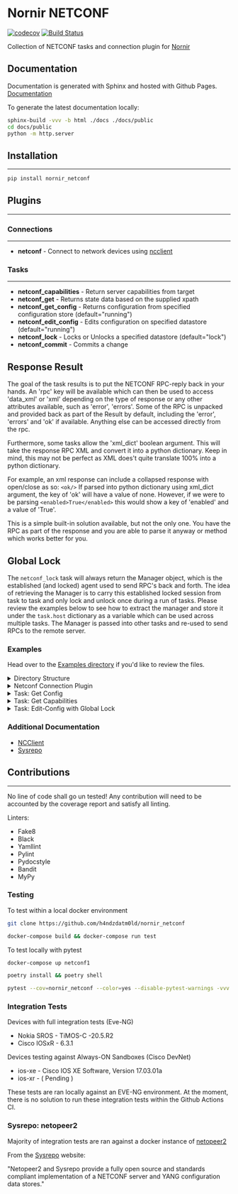 # Nornir NETCONF

[![codecov](https://codecov.io/gh/h4ndzdatm0ld/nornir_netconf/branch/develop/graph/badge.svg?token=MRI39YHOOR)](https://codecov.io/gh/h4ndzdatm0ld/nornir_netconf)
[![Build Status](https://github.com/nornir-automation/nornir_netconf/workflows/test_nornir_netconf/badge.svg)](https://github.com/nornir-automation/nornir_netconf/actions?query=workflow%3Atest_nornir_netconf)

Collection of NETCONF tasks and connection plugin for [Nornir](https://github.com/nornir-automation/nornir)

## Documentation

Documentation is generated with Sphinx and hosted with Github Pages. [Documentation](https://h4ndzdatm0ld.github.io/nornir_netconf/)

To generate the latest documentation locally:

```bash
sphinx-build -vvv -b html ./docs ./docs/public
cd docs/public
python -m http.server
```

## Installation

------------

```bash
pip install nornir_netconf
```

## Plugins

------------

### Connections

------------

* **netconf** - Connect to network devices using [ncclient](https://github.com/ncclient/ncclient)

### Tasks

------------

* **netconf_capabilities** - Return server capabilities from target
* **netconf_get** - Returns state data based on the supplied xpath
* **netconf_get_config** - Returns configuration from specified configuration store (default="running")
* **netconf_edit_config** - Edits configuration on specified datastore (default="running")
* **netconf_lock** - Locks or Unlocks a specified datastore (default="lock")
* **netconf_commit** - Commits a change

## Response Result

The goal of the task results is to put the NETCONF RPC-reply back in your hands. An 'rpc' key will be available which can then be used to access 'data_xml' or 'xml' depending on the type of response or any other attributes available, such as 'error', 'errors'. Some of the RPC is unpacked and provided back as part of the Result by default, including the 'error', 'errors' and 'ok' if available. Anything else can be accessed directly from the rpc.

Furthermore, some tasks allow the 'xml_dict' boolean argument. This will take the response RPC XML and convert it into a python dictionary. Keep in mind, this may not be perfect as XML does't quite translate 100% into a python dictionary.

For example, an xml response can include a collapsed response with open/close as so:  ```<ok/>```
If parsed into python dictionary using xml_dict argument, the key of 'ok' will have a value of none.  However, if we were to be parsing ```<enabled>True</enabled>``` this would show a key of 'enabled' and a value of 'True'.

This is a simple built-in solution available, but not the only one. You have the RPC as part of the response and you are able to parse it anyway or method which works better for you.

## Global Lock

The `netconf_lock` task will always return the Manager object, which is the established (and locked) agent used to send RPC's back and forth. The idea of retrieving the Manager is to carry this established locked session from task to task and only lock and unlock once during a run of tasks.  Please review the examples below to see how to extract the manager and store it under the `task.host` dictionary as a variable which can be used across multiple tasks. The Manager is passed into other tasks and re-used to send RPCs to the remote server.

### Examples

Head over to the [Examples directory](https://github.com/h4ndzdatm0ld/nornir_netconf/tree/develop/examples) if you'd like to review the files.

<details><summary>Directory Structure</summary>

```bash
├── example-project
│   ├── config.yml
│   ├── inventory
│   │   ├── groups.yml
│   │   ├── hosts-local.yml
│   │   └── ssh_config
│   ├── logs
│   │   └── nornir.log
│   └── nr-get-config.py
└── README.md
```

</details>

<details><summary>Netconf Connection Plugin</summary>

Below is the snippet of a host inside the host-local.yml file and it's associated group, 'sros'.

```yaml
nokia_rtr:
  hostname: "192.168.1.205"
  port: 830
  groups:
    - "sros"
```

```yaml
sros:
  username: "netconf"
  password: "NCadmin123"
  port: 830
  platform: "sros"
  connection_options:
    netconf:
      extras:
        hostkey_verify: false
        timeout: 300
        allow_agent: false
        look_for_keys: false
```

</details>

<details><summary>Task: Get Config</summary>

```python
"""Nornir NETCONF Example Task: 'get-config'."""
from nornir import InitNornir
from nornir_utils.plugins.functions import print_result
from nornir_netconf.plugins.tasks import netconf_get_config


__author__ = "Hugo Tinoco"
__email__ = "hugotinoco@icloud.com"

nr = InitNornir("config.yml")

# Filter the hosts by 'west-region' assignment
west_region = nr.filter(region="west-region")


def example_netconf_get_config(task):
    """Test get config."""

    task.run(
        netconf_get_config,
        source="running",
        path="""
        <configure xmlns="urn:nokia.com:sros:ns:yang:sr:conf">
            <router>
                <router-name>Base</router-name>
            </router>
        </configure>
        """,
        filter_type="subtree",
    )


def main():
    """Execute Nornir Script."""
    print_result(west_region.run(task=example_netconf_get_config))


if __name__ == "__main__":
    main()

```

</details>

<details><summary>Task: Get Capabilities</summary>

```python
"""Nornir NETCONF Example Task: 'get-config'."""
from nornir import InitNornir
from nornir_utils.plugins.functions import print_result
from nornir_netconf.plugins.tasks import netconf_capabilities


__author__ = "Hugo Tinoco"
__email__ = "hugotinoco@icloud.com"

nr = InitNornir("config.yml")

# Filter the hosts by 'west-region' assignment
west_region = nr.filter(region="west-region")


def example_netconf_get_capabilities(task):
    """Test get capabilities."""
    task.run(netconf_capabilities)


def main():
    """Execute Nornir Script."""
    print_result(west_region.run(task=example_netconf_get_capabilities))


if __name__ == "__main__":
    main()
```

</details>

<details><summary>Task: Edit-Config with Global Lock</summary>


```python
"""Nornir NETCONF Example Task: 'edit-config', 'netconf_lock'."""
from nornir import InitNornir
from nornir_utils.plugins.functions import print_result
from nornir_netconf.plugins.tasks import netconf_edit_config, netconf_lock, netconf_commit


__author__ = "Hugo Tinoco"
__email__ = "hugotinoco@icloud.com"

nr = InitNornir("config.yml")

# Filter the hosts by 'west-region' assignment
west_region = nr.filter(region="west-region")


def example_global_lock(task):
    """Test global lock operation of 'candidate' datastore."""
    lock = task.run(netconf_lock, datastore="candidate", operation="lock")
    # Retrieve the Manager(agent) from lock operation and store for further
    # operations.
    task.host["manager"] = lock.result["manager"]


def example_edit_config(task):
    """Test edit-config with global lock using manager agent."""

    config_payload = """
    <config>
        <configure xmlns="urn:nokia.com:sros:ns:yang:sr:conf">
            <router>
                <router-name>Base</router-name>
                <interface>
                    <interface-name>L3-OAM-eNodeB069420-X1</interface-name>
                    <admin-state>disable</admin-state>
                    <ingress-stats>false</ingress-stats>
                </interface>
            </router>
        </configure>
    </config>
    """

    result = task.run(
        netconf_edit_config, config=config_payload, target="candidate", manager=task.host["manager"], xmldict=True
    )

    # Access the RPC response object directly.
    # Or you can check the 'ok' attr from an rpc response as well, if it exists.
    if "ok" in result.result["rpc"].data_xml:
        task.run(netconf_commit, manager=task.host["manager"], xmldict=True)

    # Check OK key exists, as we passed in 'xmldict=True'
    print(result.result["xml_dict"].keys())

def example_unlock(task):
    """Unlock candidate datastore."""
    task.run(netconf_lock, datastore="candidate", operation="unlock", manager=task.host["manager"])


def main():
    """Execute Nornir Script."""
    print_result(west_region.run(task=example_global_lock))
    print_result(west_region.run(task=example_edit_config))
    print_result(west_region.run(task=example_unlock))


if __name__ == "__main__":
    main()

```

</details>

### Additional Documentation

* [NCClient](https://ncclient.readthedocs.io/en/latest/)
* [Sysrepo](https://www.sysrepo.org/)

## Contributions

------------

No line of code shall go un tested! Any contribution will need to be accounted by the coverage report and satisfy all linting.

Linters:

* Fake8
* Black
* Yamllint
* Pylint
* Pydocstyle
* Bandit
* MyPy

### Testing

To test within a local docker environment

```bash
git clone https://github.com/h4ndzdatm0ld/nornir_netconf
```

```bash
docker-compose build && docker-compose run test
```

To test locally with pytest

```bash
docker-compose up netconf1
```

```bash
poetry install && poetry shell
```

```bash
pytest --cov=nornir_netconf --color=yes --disable-pytest-warnings -vvv
```

### Integration Tests

Devices with full integration tests (Eve-NG)

* Nokia SROS - TiMOS-C -20.5.R2
* Cisco IOSxR - 6.3.1

Devices testing against Always-ON Sandboxes (Cisco DevNet)

* ios-xe - Cisco IOS XE Software, Version 17.03.01a
* ios-xr - ( Pending )

These tests are ran locally against an EVE-NG environment. At the moment, there is no solution to run these integration tests within the Github Actions CI.

### Sysrepo: netopeer2

Majority of integration tests are ran against a docker instance of [netopeer2](https://hub.docker.com/r/sysrepo/sysrepo-netopeer2)

From the [Sysrepo](https://www.sysrepo.org/) website:

"Netopeer2 and Sysrepo provide a fully open source and standards compliant implementation of a NETCONF server and YANG configuration data stores."
